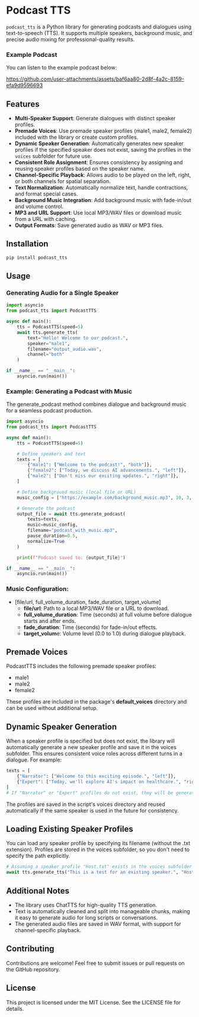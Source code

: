 # Podcast TTS

`podcast_tts` is a Python library for generating podcasts and dialogues using text-to-speech (TTS). It supports multiple speakers, background music, and precise audio mixing for professional-quality results.

### Example Podcast
You can listen to the example podcast below:<br/>

https://github.com/user-attachments/assets/baf6aa80-2d8f-4a2c-8159-efa9d9596693




## Features

- **Multi-Speaker Support**: Generate dialogues with distinct speaker profiles.
- **Premade Voices**: Use premade speaker profiles (male1, male2, female2) included with the library or create custom profiles.
- **Dynamic Speaker Generation**: Automatically generates new speaker profiles if the specified speaker does not exist, saving the profiles in the `voices` subfolder for future use.
- **Consistent Role Assignment**: Ensures consistency by assigning and reusing speaker profiles based on the speaker name.
- **Channel-Specific Playback**: Allows audio to be played on the left, right, or both channels for spatial separation.
- **Text Normalization**: Automatically normalize text, handle contractions, and format special cases.
- **Background Music Integration**: Add background music with fade-in/out and volume control.
- **MP3 and URL Support**: Use local MP3/WAV files or download music from a URL with caching.
- **Output Formats**: Save generated audio as WAV or MP3 files.


## Installation

```bash
pip install podcast_tts
```

## Usage

### Generating Audio for a Single Speaker

```python 
import asyncio
from podcast_tts import PodcastTTS

async def main():
    tts = PodcastTTS(speed=5)
    await tts.generate_tts(
        text="Hello! Welcome to our podcast.",
        speaker="male1",
        filename="output_audio.wav",
        channel="both"
    )

if __name__ == "__main__":
    asyncio.run(main())
``` 

### Example: Generating a Podcast with Music

The generate_podcast method combines dialogue and background music for a seamless podcast production.

```python 
import asyncio
from podcast_tts import PodcastTTS

async def main():
    tts = PodcastTTS(speed=5)

    # Define speakers and text
    texts = [
        {"male1": ["Welcome to the podcast!", "both"]},
        {"female2": ["Today, we discuss AI advancements.", "left"]},
        {"male2": ["Don't miss our exciting updates.", "right"]},
    ]

    # Define background music (local file or URL)
    music_config = ["https://example.com/background_music.mp3", 10, 3, 0.3]

    # Generate the podcast
    output_file = await tts.generate_podcast(
        texts=texts,
        music=music_config,
        filename="podcast_with_music.mp3",
        pause_duration=0.5,
        normalize=True
    )

    print(f"Podcast saved to: {output_file}")

if __name__ == "__main__":
    asyncio.run(main())
```

### Music Configuration:

- [file/url, full_volume_duration, fade_duration, target_volume]
    - **file/url**: Path to a local MP3/WAV file or a URL to download.
    - **full_volume_duration**: Time (seconds) at full volume before dialogue starts and after ends.
    - **fade_duration**: Time (seconds) for fade-in/out effects.
    - **target_volum**e: Volume level (0.0 to 1.0) during dialogue playback.

## Premade Voices

PodcastTTS includes the following premade speaker profiles:

- male1
- male2
- female2

These profiles are included in the package's **default_voices** directory and can be used without additional setup.


## Dynamic Speaker Generation

When a speaker profile is specified but does not exist, the library will automatically generate a new speaker profile and save it in the voices subfolder. This ensures consistent voice roles across different turns in a dialogue.
For example:

```python
texts = [
    {"Narrator": ["Welcome to this exciting episode.", "left"]},
    {"Expert": ["Today, we'll explore AI's impact on healthcare.", "right"]},
]
# If "Narrator" or "Expert" profiles do not exist, they will be generated dynamically.
```

The profiles are saved in the script's voices directory and reused automatically if the same speaker is used in the future for consistency.

## Loading Existing Speaker Profiles

You can load any speaker profile by specifying its filename (without the .txt extension). Profiles are stored in the voices subfolder, so you don't need to specify the path explicitly.

```python
# Assuming a speaker profile "Host.txt" exists in the voices subfolder
await tts.generate_tts("This is a test for an existing speaker.", "Host", "existing_speaker.wav")
```

## Additional Notes

- The library uses ChatTTS for high-quality TTS generation.
- Text is automatically cleaned and split into manageable chunks, making it easy to generate audio for long scripts or conversations.
- The generated audio files are saved in WAV format, with support for channel-specific playback.

## Contributing

Contributions are welcome! Feel free to submit issues or pull requests on the GitHub repository.

## License
This project is licensed under the MIT License. See the LICENSE file for details.
